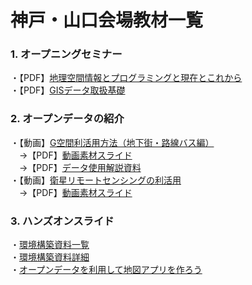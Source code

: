 # 神戸・山口会場教材一覧

### 1. オープニングセミナー  
・【PDF】[地理空間情報とプログラミングと現在とこれから](https://drive.google.com/open?id=1QbfFvp8xAJCxH1h4cxIhWPFJD0QlzDj5)  
・【PDF】[GISデータ取扱基礎](https://drive.google.com/open?id=1w3sxXsbgtKpJO-b4ix2tzUO4EOMPAH0T)

### 2. オープンデータの紹介  
・【動画】[G空間利活用方法（地下街・路線バス編）](https://www.youtube.com/watch?v=buZe7YAlblc&feature=youtu.be)  
　→【PDF】[動画素材スライド](https://drive.google.com/open?id=1iiIkeRVDLKG0-WoQLeP3jMgo7MXdZM7i)  
　→【PDF】[データ使用解説資料](https://drive.google.com/open?id=1TJ2kD7tAmZQoGasCL-qLO35JDszYP_xf)  
・【動画】[衛星リモートセンシングの利活用](https://www.youtube.com/watch?v=vGymMo3Eu6c&feature=youtu.be)  
　→【PDF】[動画素材スライド](https://drive.google.com/open?id=18NDaayeASYurncHPkclKK44o9zQqj4O0)

### 3. ハンズオンスライド  
・[環境構築資料一覧](https://gist.github.com/Yoosuke/65873bff61ae66bd4ad1d23180a927f3)<br>
・[環境構築資料詳細](https://gitpitch.com/TheWaggle/GEOSPATIAL_Hackers_Program_Hands-on?fbclid=IwAR2s_dPIvPbk1T2xIM5q6D5Z6Pt8BDtwoiiK8_aTG2ILZe-59cRDbQeg_gk#/)<br>
・[オープンデータを利用して地図アプリを作ろう](https://gitpitch.com/TheWaggle/GeoHack-HndsOn)
